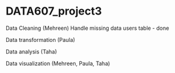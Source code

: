 # DATA607_project3

Data Cleaning (Mehreen)
Handle missing data 
  users table -  done
  
Data transformation (Paula)

Data analysis (Taha)

Data visualization (Mehreen, Paula, Taha)
